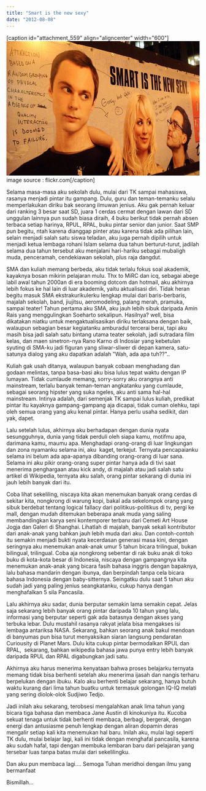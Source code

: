 ```yaml
---
title: "Smart is the new sexy"
date: "2012-08-08"
---
```


\[caption id="attachment\_559" align="aligncenter" width="600"\][![](images/screen-shot-2012-08-08-at-8-14-09-pm.png "Smart is the new sexy")](http://bydnta.files.wordpress.com/2012/08/screen-shot-2012-08-08-at-8-14-09-pm.png) image source : flickr.com\[/caption\]

Selama masa-masa aku sekolah dulu, mulai dari TK sampai mahasiswa, rasanya menjadi pintar itu gampang. Dulu, guru dan teman-temanku selalu memperlakukan diriku bak seorang ilmuwan jenius. Aku gak pernah keluar dari ranking 3 besar saat SD, juara 1 cerdas cermat dengan lawan dari SD unggulan lainnya pun sudah biasa diraih, 4 buku berikut tidak pernah absen terbaca setiap harinya, RPUL, RPAL, buku pintar senior dan junior. Saat SMP pun begitu, ntah karena dianggap pinter atau karena tidak ada pilihan lain, selain menjadi salah satu siswa teladan, aku juga pernah dipilih untuk menjadi ketua lembaga rohani Islam selama dua tahun berturut-turut, jadilah selama dua tahun tersebut aku menjalani hari-hariku sebagai mubaligh muda, penceramah, cendekiawan sekolah, plus raja dangdut.

SMA dan kuliah memang berbeda, aku tidak terlalu fokus soal akademik, kayaknya bosan mikirin pelajaran mulu. Thx to MiRC dan icq, sebagai abege labil awal tahun 2000an di era booming dotcom dan hotmail, aku akhirnya lebih fokus ke hal lain di luar akademik, yaitu aktualisasi diri. Tidak heran begitu masuk SMA ekstrakurikulerku lengkap mulai dari baris-berbaris, majalah sekolah, band, jiujitsu, aeromodeling, palang merah, pramuka, sampai teater! Tahun pertama aku SMA, aku jauh lebih sibuk daripada Amin Rais yang menggulingkan Soeharto sekalipun. Hasilnya? well, bisa dikatakan niatku untuk mengaktualisasikan diriku terlaksana dengan baik, walaupun sebagian besar kegiatanku amburadul tercerai berai, tapi aku masih bisa jadi salah satu bintang utama teater sekolah, jadi sutradara film kelas, dan maen sinetron-nya Rano Karno di Indosiar yang kebetulan syuting di SMA-ku jadi figuran yang sliwar-sliwer di depan kamera, satu-satunya dialog yang aku dapatkan adalah "Wah, ada apa tuh??"..

Kuliah gak usah ditanya, walaupun banyak cobaan menghadang dan godaan melintas, tanpa basa-basi aku bisa lulus tepat waktu dengan IP lumayan. Tidak cumlaude memang, sorry-sorry aku orangnya anti mainstream, terlalu banyak teman-teman angkatanku yang cumlaude, sebagai seorang hipster yang suka ngeles, aku anti sama hal-hal mainstream. Intinya adalah, dari semenjak TK sampai lulus kuliah, predikat pintar itu kayaknya gampang-gampang aja dicapai, tidak cuman olehku, tapi oleh semua orang yang aku kenal pintar. Hanya perlu usaha sedikit, dan yak, dapet.

Lalu setelah lulus, akhirnya aku berhadapan dengan dunia nyata sesungguhnya, dunia yang tidak perduli oleh siapa kamu, motifmu apa, darimana kamu, maumu apa. Menghadapi orang-orang di luar lingkungan dan zona nyamanku selama ini, aku  kaget, terkejut. Ternyata pencapaianku selama ini belum ada apa-apanya dibanding orang-orang di luar sana. Selama ini aku pikir orang-orang super pintar hanya ada di tivi saat menerima penghargaan atau kick andy, di majalah atau jadi salah satu artikel di Wikipedia, ternyata aku salah, orang pintar sekarang di dunia ini jauh lebih banyak dari itu.

Coba lihat sekeliling, niscaya kita akan menemukan banyak orang cerdas di sekitar kita, nongkrong di warung kopi, bakal ada sekelompok orang yang sibuk berdebat tentang logical fallacy dari politikus-politikus di tv, pergi ke mall, dengan mudah ditemukan beberapa anak muda yang saling membandingkan karya seni kontemporer terbaru dari Cemeti Art House Jogja dan Galeri di Shanghai. Lihatlah di majalah, banyak sekali kontributor dari anak-anak yang bahkan jauh lebih muda dari aku. Dan contoh-contoh itu semakin menjadi bukti nyata kecerdasan generasi masa kini, dengan seringnya aku menemukan anak-anak umur 5 tahun bicara trilingual, bukan bilingual, trilingual. Coba aja nongkrong sebentar di rak buku anak di toko buku di kota-kota besar di Indonesia, niscaya dengan gampangnya kita menemukan anak-anak yang bicara fasih bahasa inggris dengan bapaknya, lalu bahasa mandarin dengan ibunya, dan berpindah tanpa cela bicara bahasa Indonesia dengan baby-sitternya. Seingatku dulu saat 5 tahun aku sudah jadi yang paling jenius seangkatanku, cukup hanya dengan menghafalkan 5 sila Pancasila.

Lalu akhirnya aku sadar, dunia berputar semakin lama semakin cepat. Jelas saja sekarang lebih banyak orang pintar daripada 10 tahun yang lalu, informasi yang berputar seperti gak ada batasnya dengan akses yang terbuka lebar. Dulu mustahil rasanya rakyat jelata bisa mengakses isi lembaga antariksa NASA. Sekarang, bahkan seorang anak bakul mendoan di banyumas pun bisa turut menyaksikan siaran langsung pendaratan Curiousity di Planet Mars. Dulu kita cukup pintar bermodalkan RPUL dan RPAL,  sekarang, bahkan wikipedia bahasa jawa punya entry lebih banyak daripada RPUL dan RPAL digabungkan jadi satu.

Akhirnya aku harus menerima kenyataan bahwa proses belajarku ternyata memang tidak bisa berhenti setelah aku menerima ijasah dan nangis terharu berpelukan dengan ibuku. Kalo aku berhenti belajar sekarang, hanya butuh waktu kurang dari lima tahun buatku untuk termasuk golongan IQ-IQ melati yang sering diolok-olok Sudjiwo Tedjo.

Jadi inilah aku sekarang, terobsesi mengalahkan anak lima tahun yang bicara tiga bahasa dan membaca Jane Austin di kinokuniya itu. Kucoba sekuat tenaga untuk tidak berhenti membaca, berbagi, bergerak, dengan energi dan antusiasme penuh lengkap dengan aliran dopamin deras mengalir setiap kali kita menemukan hal baru. Inilah aku, mulai lagi seperti TK dulu, mulai belajar lagi, kali ini tidak dengan menghafal pancasila, karena aku sudah hafal, tapi dengan membuka lembaran baru dari pelajaran yang tersebar luas tanpa batas mulai dari sekelilingku.

Dan aku pun membaca lagi.... Semoga Tuhan meridhoi dengan ilmu yang bermanfaat

Bismillah...
